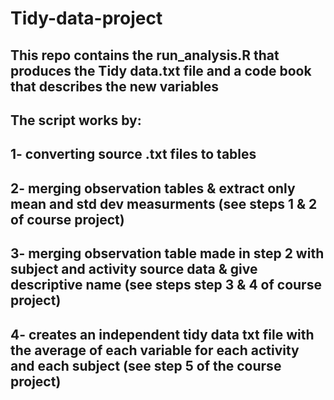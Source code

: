 # Tidy-data-project
## This repo contains the run_analysis.R that produces the Tidy data.txt file and a code book that describes the new variables
## The script works by:
## 1- converting source .txt files to tables
## 2- merging observation tables & extract only mean and std dev measurments (see steps 1 & 2 of course project)
## 3- merging observation table made in step 2 with subject and activity source data & give descriptive name (see steps step 3 & 4 of course project)
## 4- creates an independent tidy data txt file with the average of each variable for each activity and each subject (see step 5 of the course project)

